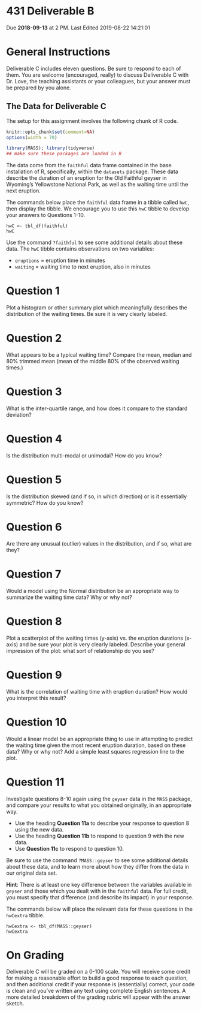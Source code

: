 431 Deliverable B
================
Due **2018-09-13** at 2 PM. Last Edited 2019-08-22 14:21:01

# General Instructions

Deliverable C includes eleven questions. Be sure to respond to each of
them. You are welcome (encouraged, really) to discuss Deliverable C with
Dr. Love, the teaching assistants or your colleagues, but your answer
must be prepared by you alone.

## The Data for Deliverable C

The setup for this assignment involves the following chunk of R code.

``` r
knitr::opts_chunk$set(comment=NA)
options(width = 70)

library(MASS); library(tidyverse)
## make sure these packages are loaded in R
```

The data come from the `faithful` data frame contained in the base
installation of R, specifically, within the `datasets` package. These
data describe the duration of an eruption for the Old Faithful geyser in
Wyoming’s Yellowstone National Park, as well as the waiting time until
the next eruption.

The commands below place the `faithful` data frame in a tibble called
`hwC`, then display the tibble. We encourage you to use this `hwC`
tibble to develop your answers to Questions 1-10.

    hwC <- tbl_df(faithful)
    hwC

Use the command `?faithful` to see some additional details about these
data. The `hwC` tibble contains observations on two variables:

  - `eruptions` = eruption time in minutes
  - `waiting` = waiting time to next eruption, also in minutes

# Question 1

Plot a histogram or other summary plot which meaningfully describes the
distribution of the waiting times. Be sure it is very clearly labeled.

# Question 2

What appears to be a typical waiting time? Compare the mean, median and
80% trimmed mean (mean of the middle 80% of the observed waiting times.)

# Question 3

What is the inter-quartile range, and how does it compare to the
standard deviation?

# Question 4

Is the distribution multi-modal or unimodal? How do you know?

# Question 5

Is the distribution skewed (and if so, in which direction) or is it
essentially symmetric? How do you know?

# Question 6

Are there any unusual (outlier) values in the distribution, and if so,
what are they?

# Question 7

Would a model using the Normal distribution be an appropriate way to
summarize the waiting time data? Why or why not?

# Question 8

Plot a scatterplot of the waiting times (y-axis) vs. the eruption
durations (x-axis) and be sure your plot is very clearly labeled.
Describe your general impression of the plot: what sort of relationship
do you see?

# Question 9

What is the correlation of waiting time with eruption duration? How
would you interpret this result?

# Question 10

Would a linear model be an appropriate thing to use in attempting to
predict the waiting time given the most recent eruption duration, based
on these data? Why or why not? Add a simple least squares regression
line to the plot.

# Question 11

Investigate questions 8-10 again using the `geyser` data in the `MASS`
package, and compare your results to what you obtained originally, in an
appropriate way.

  - Use the heading **Question 11a** to describe your response to
    question 8 using the new data.
  - Use the heading **Question 11b** to respond to question 9 with the
    new data.
  - Use **Question 11c** to respond to question 10.

Be sure to use the command `?MASS::geyser` to see some additional
details about these data, and to learn more about how they differ from
the data in our original data set.

**Hint**: There is at least one key difference between the variables
available in `geyser` and those which you dealt with in the `faithful`
data. For full credit, you must specify that difference (and describe
its impact) in your response.

The commands below will place the relevant data for these questions in
the `hwCextra` tibble.

    hwCextra <- tbl_df(MASS::geyser)
    hwCextra

# On Grading

Deliverable C will be graded on a 0-100 scale. You will receive some
credit for making a reasonable effort to build a good response to each
question, and then additional credit if your response is (essentially)
correct, your code is clean and you’ve written any text using complete
English sentences. A more detailed breakdown of the grading rubric will
appear with the answer sketch.
